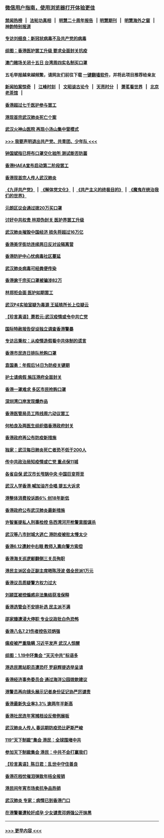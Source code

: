 ### [微信用户指南，使用浏览器打开体验更佳](https://github.com/gfw-breaker/banned-news1/blob/master/indexes/wechat-guide.md?t=0)
#### [禁闻热榜](热点新闻.md?t=0)  &nbsp;&nbsp;|&nbsp;&nbsp; [法轮功真相](https://github.com/gfw-breaker/truth/blob/master/README.md?t=0) &nbsp;&nbsp;|&nbsp;&nbsp; [明慧二十周年报告](https://github.com/gfw-breaker/mh-reports/blob/master/README.md?t=0) &nbsp;&nbsp;|&nbsp;&nbsp;[明慧期刊](https://github.com/gfw-breaker/mh-qikan) &nbsp;&nbsp;|&nbsp;&nbsp; [明慧海外之窗](https://github.com/gfw-breaker/mh-news/blob/master/README.md?t=0) &nbsp;&nbsp;|&nbsp;&nbsp; [神韵特别报道](https://github.com/gfw-breaker/mh-news/blob/master/shenyun.md?t=0)
#### [专访刘细良：新冠状病毒不及共产党的病毒](../pages/nsc415/n11847164.md?t=02060633) 
#### [组图：香港医护罢工升级 要求全面封关抗疫](../pages/nsc415/n11844107.md?t=02060633) 
#### [澳门赌场关闭十五日 台湾周四实名制买口罩](../pages/nsc415/n11845083.md?t=02060633) 
#### 五毛举报越来越频繁，请网友们前往下载 [一键翻墙软件](https://github.com/gfw-breaker/ssr-accounts)，并将此项目推荐给亲友
#### [新闻拍案惊奇](https://github.com/gfw-breaker/banned-news1/blob/master/pages/link4.md) &nbsp;&nbsp;|&nbsp;&nbsp; [江峰时刻](https://github.com/gfw-breaker/banned-news1/blob/master/pages/link4.md) &nbsp;&nbsp;|&nbsp;&nbsp; [文昭谈古论今](https://github.com/gfw-breaker/banned-news1/blob/master/pages/link4.md) &nbsp;&nbsp;|&nbsp;&nbsp; [天亮时分](https://github.com/gfw-breaker/banned-news1/blob/master/pages/link4.md) &nbsp;&nbsp;|&nbsp;&nbsp; [萧茗看世界](https://github.com/gfw-breaker/banned-news1/blob/master/pages/link4.md) &nbsp;&nbsp;|&nbsp;&nbsp; [北京老茶馆](https://github.com/gfw-breaker/banned-news1/blob/master/pages/link4.md) &nbsp;&nbsp;|&nbsp;&nbsp; 
#### [香港超过七千医护参与罢工](../pages/nsc415/n11845051.md?t=02060633) 
#### [港现首宗武汉肺炎死亡个案](../pages/nsc415/n11844998.md?t=02060633) 
#### [武汉火神山医院 再现小汤山集中营模式](../pages/nsc415/n11844763.md?t=02060633) 
#### [>>> 我要声明退出共产党、共青团、少年队 <<<](https://github.com/begood0513/goodnews/blob/master/quit/letter.md) 
#### [钟国斌指已将布口罩交化验所 测试能否防菌](../pages/nsc415/n11842783.md?t=02060633) 
#### [香港HAEA宣布启动第二阶段罢工](../pages/nsc415/n11842723.md?t=02060633) 
#### [香港现首宗人传人武汉肺炎](../pages/nsc415/n11842766.md?t=02060633) 
#### [《九评共产党》](https://github.com/begood0513/9ping.md/blob/master/README.md) &nbsp;|&nbsp; [《解体党文化》](../../../../jtdwh.md/blob/master/README.md)  &nbsp;|&nbsp; [《共产主义的终极目的》](../../../../gczydzjmd.md/blob/master/README.md) &nbsp;|&nbsp; [《魔鬼在统治我们的世界》](../../../../mgztzwmdsj.md/blob/master/README.md) 
#### [元朗区议会通过拨20万买口罩](../pages/nsc415/n11842754.md?t=02060633) 
#### [讨好中共权贵 林郑伪封关 医护界罢工升级](../pages/nsc415/n11842359.md?t=02060633) 
#### [武汉肺炎摧毁中国经济 损失将超过16万亿](../pages/nsc415/n11839723.md?t=02060633) 
#### [香港美孚街坊连续两日反对设隔离营](../pages/nsc415/n11839962.md?t=02060633) 
#### [香港防护中心忧病毒社区蔓延](../pages/nsc415/n11839933.md?t=02060633) 
#### [武汉肺炎病毒可经粪便传染](../pages/nsc415/n11839939.md?t=02060633) 
#### [香港逾千宗买口罩被骗涉82万](../pages/nsc415/n11839914.md?t=02060633) 
#### [林郑拒会面 医护如期罢工](../pages/nsc415/n11839892.md?t=02060633) 
#### [武汉P4实验室疑为毒源 王延轶所长上位疑云](../pages/nsc415/n11835543.md?t=02060633) 
#### [【珍言真语】萧若元:武汉疫情或令中共亡党](../pages/nsc415/n11829394.md?t=02060633) 
#### [国际特赦报告促设独立调查香港警暴](../pages/nsc415/n11833845.md?t=02060633) 
#### [专访吕秉权：从疫情造假看中共体制的谎言](../pages/nsc415/n11833813.md?t=02060633) 
#### [香港市民连日排队抢购口罩](../pages/nsc415/n11833794.md?t=02060633) 
#### [袁国勇：年假后14日为防疫关键期](../pages/nsc415/n11831088.md?t=02060633) 
#### [护士请病假 施压港府全面封关](../pages/nsc415/n11831030.md?t=02060633) 
#### [香港一罩难求 多区市民抢购口罩](../pages/nsc415/n11831002.md?t=02060633) 
#### [深圳湾口岸发现爆炸品](../pages/nsc415/n11828802.md?t=02060633) 
#### [香港医管局员工阵线周六动议罢工](../pages/nsc415/n11828762.md?t=02060633) 
#### [何柏良及两医生组织倡香港政府封关](../pages/nsc415/n11828749.md?t=02060633) 
#### [香港政府再公布防疫新措施](../pages/nsc415/n11828716.md?t=02060633) 
#### [独家：武汉每日肺炎死亡者恐不低于200人](../pages/nsc415/n11828240.md?t=02060633) 
#### [传中共政治局知疫情或亡党 重点保11城](../pages/nsc415/n11828145.md?t=02060633) 
#### [各省自保 武汉市长甩锅中央 中国巨变将至](../pages/nsc415/n11828021.md?t=02060633) 
#### [武汉人学香港 喊加油齐合唱 提五大诉求](../pages/nsc415/n11827046.md?t=02060633) 
#### [港整体消费投诉跌6% 创18年新低](../pages/nsc415/n11817280.md?t=02060633) 
#### [香港政府公布武汉肺炎最新措施](../pages/nsc415/n11817152.md?t=02060633) 
#### [许智峯提私人刑事检控 告西湾河开枪警意图谋杀](../pages/nsc415/n11817132.md?t=02060633) 
#### [武汉等八市封城大逃亡 港防疫被批太慢太少](../pages/nsc415/n11817058.md?t=02060633) 
#### [香港6.12遭射中右眼 教师入禀向警方索偿](../pages/nsc415/n11814678.md?t=02060633) 
#### [香港海关巡逻艇翻侧三关员殉职](../pages/nsc415/n11814604.md?t=02060633) 
#### [港民主派区会正副主席晤陈茂波 倡全民派1万元](../pages/nsc415/n11814582.md?t=02060633) 
#### [香港议员质疑警方权力过大](../pages/nsc415/n11814560.md?t=02060633) 
#### [刘颕匡被控煽惑非法集结获准保释](../pages/nsc415/n11811727.md?t=02060633) 
#### [香港选管会不安排补选 民主派不满](../pages/nsc415/n11811691.md?t=02060633) 
#### [邵家臻遭浸大停职 专业议政批白色恐怖](../pages/nsc415/n11811670.md?t=02060633) 
#### [香港八名7.21伤者控告邓炳强](../pages/nsc415/n11811623.md?t=02060633) 
#### [瘟疫被严重隐瞒 习近平发声 武汉人惊醒](../pages/nsc415/n11811186.md?t=02060633) 
#### [组图：1.19中环集会 “天灭中共”标语多](../pages/nsc415/n11809514.md?t=02060633) 
#### [港选民票站职员遭恐吓 罗庭辉提选举呈请](../pages/nsc415/n11808914.md?t=02060633) 
#### [香港经济事务委员会 通过海洋公园拨款建议](../pages/nsc415/n11808906.md?t=02060633) 
#### [港警员再向镜头展示记者身份证记协严厉谴责](../pages/nsc415/n11808888.md?t=02060633) 
#### [香港最新失业率3.3% 逾两年半新高](../pages/nsc415/n11808887.md?t=02060633) 
#### [香港社民连年宵摊档设反修例展板](../pages/nsc415/n11808857.md?t=02060633) 
#### [武汉肺炎人传人 春运期防疫恐比萨斯严峻](../pages/nsc415/n11808739.md?t=02060633) 
#### [119“天下制裁”集会 港民：全球围堵中共](../pages/nsc415/n11806318.md?t=02060633) 
#### [参加天下制裁集会 港民：中共不会打赢我们](../pages/nsc415/n11806596.md?t=02060633) 
#### [【珍言真语】陈日君：乱世中守住善良](../pages/nsc415/n11806247.md?t=02060633) 
#### [香港花档忧催泪弹致年桔全报销](../pages/nsc415/n11806130.md?t=02060633) 
#### [港民间年宵市场卖抗争品热销](../pages/nsc415/n11806073.md?t=02060633) 
#### [武汉肺炎 专家：病情已到香港门口](../pages/nsc415/n11806020.md?t=02060633) 
#### [在港警署遭轮奸成孕 少女谴责邓炳强公开抹黑](../pages/nsc415/n11805981.md?t=02060633) 

----
#### [ >>> 更早内容 <<< ](../indexes/nsc415-earlier.md)
